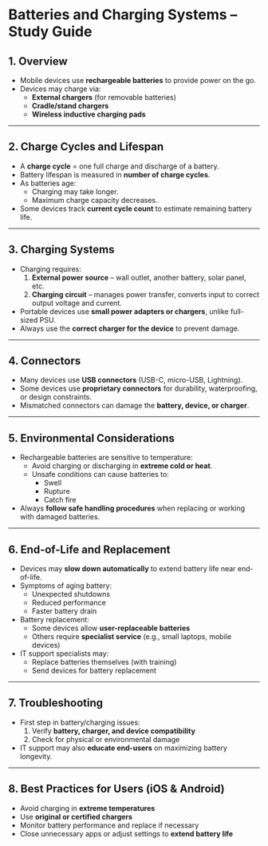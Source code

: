# Batteries and Charging Systems – Study Guide

## 1. Overview
- Mobile devices use **rechargeable batteries** to provide power on the go.
- Devices may charge via:
  - **External chargers** (for removable batteries)
  - **Cradle/stand chargers**
  - **Wireless inductive charging pads**

---

## 2. Charge Cycles and Lifespan
- A **charge cycle** = one full charge and discharge of a battery.
- Battery lifespan is measured in **number of charge cycles**.
- As batteries age:
  - Charging may take longer.
  - Maximum charge capacity decreases.
- Some devices track **current cycle count** to estimate remaining battery life.

---

## 3. Charging Systems
- Charging requires:
  1. **External power source** – wall outlet, another battery, solar panel, etc.
  2. **Charging circuit** – manages power transfer, converts input to correct output voltage and current.
- Portable devices use **small power adapters or chargers**, unlike full-sized PSU.
- Always use the **correct charger for the device** to prevent damage.

---

## 4. Connectors
- Many devices use **USB connectors** (USB-C, micro-USB, Lightning).
- Some devices use **proprietary connectors** for durability, waterproofing, or design constraints.
- Mismatched connectors can damage the **battery, device, or charger**.

---

## 5. Environmental Considerations
- Rechargeable batteries are sensitive to temperature:
  - Avoid charging or discharging in **extreme cold or heat**.
  - Unsafe conditions can cause batteries to:
    - Swell
    - Rupture
    - Catch fire
- Always **follow safe handling procedures** when replacing or working with damaged batteries.

---

## 6. End-of-Life and Replacement
- Devices may **slow down automatically** to extend battery life near end-of-life.
- Symptoms of aging battery:
  - Unexpected shutdowns
  - Reduced performance
  - Faster battery drain
- Battery replacement:
  - Some devices allow **user-replaceable batteries**
  - Others require **specialist service** (e.g., small laptops, mobile devices)
- IT support specialists may:
  - Replace batteries themselves (with training)
  - Send devices for battery replacement

---

## 7. Troubleshooting
- First step in battery/charging issues:
  1. Verify **battery, charger, and device compatibility**
  2. Check for physical or environmental damage
- IT support may also **educate end-users** on maximizing battery longevity.

---

## 8. Best Practices for Users (iOS & Android)
- Avoid charging in **extreme temperatures**
- Use **original or certified chargers**
- Monitor battery performance and replace if necessary
- Close unnecessary apps or adjust settings to **extend battery life**

